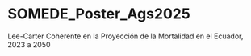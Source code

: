 # SOMEDE_Poster_Ags2025
Lee-Carter Coherente en la Proyección de la Mortalidad en el Ecuador, 2023 a 2050
